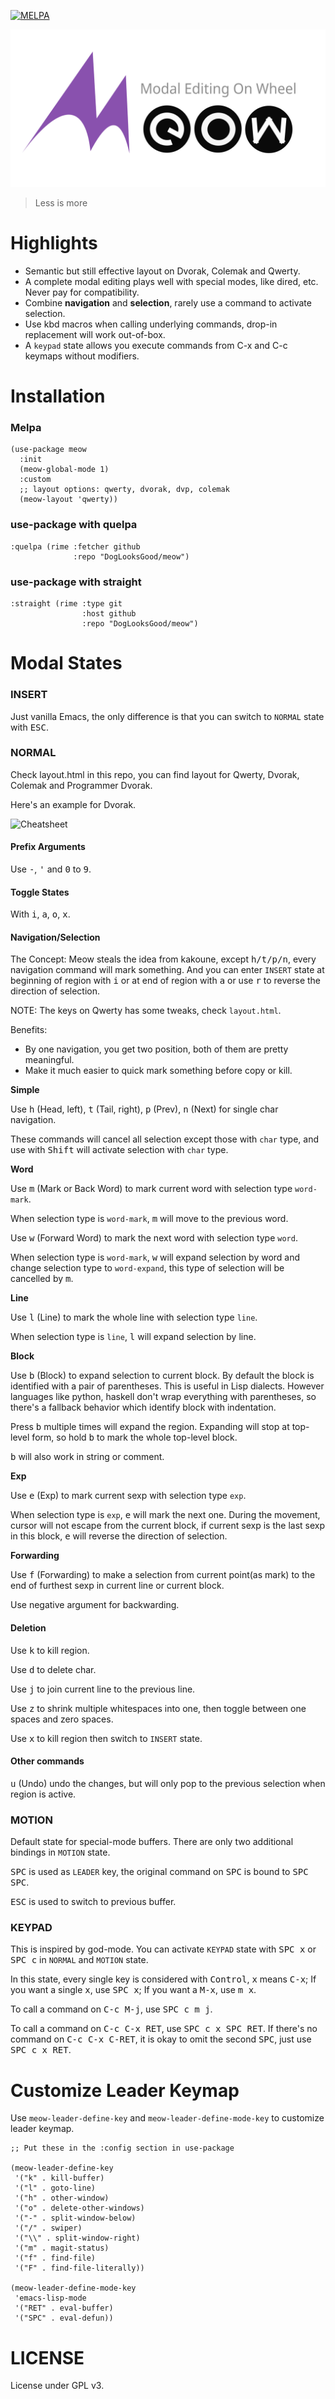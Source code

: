 [![MELPA](https://melpa.org/packages/meow-badge.svg)](https://melpa.org/#/meow)

![Logo](meow.svg)
 
> Less is more

# Highlights

- Semantic but still effective layout on Dvorak, Colemak and Qwerty.
- A complete modal editing plays well with special modes, like dired, etc. Never pay for compatibility.
- Combine __navigation__ and __selection__, rarely use a command to activate selection.
- Use kbd macros when calling underlying commands, drop-in replacement will work out-of-box.
- A `keypad` state allows you execute commands from C-x and C-c keymaps without modifiers.

# Installation

### Melpa

``` emacs-lisp
(use-package meow
  :init
  (meow-global-mode 1)
  :custom
  ;; layout options: qwerty, dvorak, dvp, colemak
  (meow-layout 'qwerty))
```

### use-package with quelpa

``` emacs-lisp
:quelpa (rime :fetcher github
              :repo "DogLooksGood/meow")
```

### use-package with straight

``` emacs-lisp
:straight (rime :type git
                :host github
                :repo "DogLooksGood/meow")
```

# Modal States

### INSERT 

Just vanilla Emacs, the only difference is that you can switch to `NORMAL` state with <kbd>ESC</kbd>.

### NORMAL

Check layout.html in this repo, you can find layout for Qwerty, Dvorak, Colemak and Programmer Dvorak.

Here's an example for Dvorak.

![Cheatsheet](https://i.imgur.com/GYrqwBj.png "Meow Layout Example")

#### Prefix Arguments

Use <kbd>-</kbd>, <kbd>'</kbd> and <kbd>0</kbd> to <kbd>9</kbd>.

#### Toggle States

With <kbd>i</kbd>, <kbd>a</kbd>, <kbd>o</kbd>, <kbd>x</kbd>.

#### Navigation/Selection

The Concept: Meow steals the idea from kakoune, except <kbd>h/t/p/n</kbd>, every navigation command will mark something. And you can enter `INSERT` state at beginning of region with <kbd>i</kbd> or at end of region with <kbd>a</kbd> or use <kbd>r</kbd> to reverse the direction of selection.

NOTE: The keys on Qwerty has some tweaks, check `layout.html`.

Benefits: 

- By one navigation, you get two position, both of them are pretty meaningful. 
- Make it much easier to quick mark something before copy or kill.

__Simple__

Use <kbd>h</kbd> (Head, left), <kbd>t</kbd> (Tail, right), <kbd>p</kbd> (Prev), <kbd>n</kbd> (Next) for single char navigation.

These commands will cancel all selection except those with `char` type, and use with <kbd>Shift</kbd> will activate  selection with `char` type.

__Word__

Use <kbd>m</kbd> (Mark or Back Word) to mark current word with selection type `word-mark`.

When selection type is `word-mark`, <kbd>m</kbd> will move to the previous word.

Use <kbd>w</kbd> (Forward Word) to mark the next word with selection type `word`.

When selection type is `word-mark`, <kbd>w</kbd> will expand selection by word and change selection type to `word-expand`, this type of selection will be cancelled by <kbd>m</kbd>.

__Line__

Use <kbd>l</kbd> (Line) to mark the whole line with selection type `line`.

When selection type is `line`, <kbd>l</kbd> will expand selection by line.

__Block__

Use <kbd>b</kbd> (Block) to expand selection to current block. By default the block is identified with a pair of parentheses. This is useful in Lisp dialects. However languages like python, haskell don't wrap everything with parentheses, so there's a fallback behavior which identify block with indentation.

Press <kbd>b</kbd> multiple times will expand the region. Expanding will stop at top-level form, so hold <kbd>b</kbd> to mark the whole top-level block.

<kbd>b</kbd> will also work in string or comment.

__Exp__

Use <kbd>e</kbd> (Exp) to mark current sexp with selection type `exp`. 

When selection type is `exp`, <kbd>e</kbd> will mark the next one. During the movement, cursor will not escape from the current block, if current sexp is the last sexp in this block, <kbd>e</kbd> will reverse the direction of selection.

__Forwarding__

Use <kbd>f</kbd> (Forwarding) to make a selection from current point(as mark) to the end of furthest sexp in current line or current block. 

Use negative argument for backwarding.

#### Deletion

Use <kbd>k</kbd> to kill region.

Use <kbd>d</kbd> to delete char.

Use <kbd>j</kbd> to join current line to the previous line.

Use <kbd>z</kbd> to shrink multiple whitespaces into one, then toggle between one spaces and zero spaces.

Use <kbd>x</kbd> to kill region then switch to `INSERT` state.

#### Other commands

<kbd>u</kbd> (Undo) undo the changes, but will only pop to the previous selection when region is active.

### MOTION

Default state for special-mode buffers. There are only two additional bindings in `MOTION` state.

<kbd>SPC</kbd> is used as `LEADER` key, the original command on <kbd>SPC</kbd> is bound to <kbd>SPC SPC</kbd>.

<kbd>ESC</kbd> is used to switch to previous buffer.

### KEYPAD

This is inspired by god-mode. You can activate `KEYPAD` state with <kbd>SPC x</kbd> or <kbd>SPC c</kbd> in `NORMAL` and `MOTION` state.

In this state, every single key is considered with <kbd>Control</kbd>, <kbd>x</kbd> means <kbd>C-x</kbd>; If you want a single <kbd>x</kbd>, use <kbd>SPC x</kbd>; If you want a <kbd>M-x</kbd>, use <kbd>m x</kbd>.

To call a command on <kbd>C-c M-j</kbd>, use <kbd>SPC c m j</kbd>.

To call a command on <kbd>C-c C-x RET</kbd>, use <kbd>SPC c x SPC RET</kbd>. If there's no command on <kbd>C-c C-x C-RET</kbd>, it is okay to omit the second <kbd>SPC</kbd>, just use <kbd>SPC c x RET</kbd>.

# Customize Leader Keymap

Use `meow-leader-define-key` and `meow-leader-define-mode-key` to customize leader keymap.

```emacs-lisp
;; Put these in the :config section in use-package

(meow-leader-define-key
 '("k" . kill-buffer)
 '("l" . goto-line)
 '("h" . other-window)
 '("o" . delete-other-windows)
 '("-" . split-window-below)
 '("/" . swiper)
 '("\\" . split-window-right)
 '("m" . magit-status)
 '("f" . find-file)
 '("F" . find-file-literally))

(meow-leader-define-mode-key
 'emacs-lisp-mode
 '("RET" . eval-buffer)
 '("SPC" . eval-defun))
```

# LICENSE

License under GPL v3.

